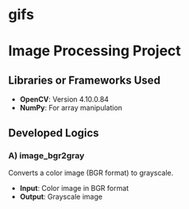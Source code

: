 # gifs
# Image Processing Project

## Libraries or Frameworks Used
- **OpenCV**: Version 4.10.0.84
- **NumPy**: For array manipulation

## Developed Logics

### A) image_bgr2gray
Converts a color image (BGR format) to grayscale.

- **Input**: Color image in BGR format
- **Output**: Grayscale image
